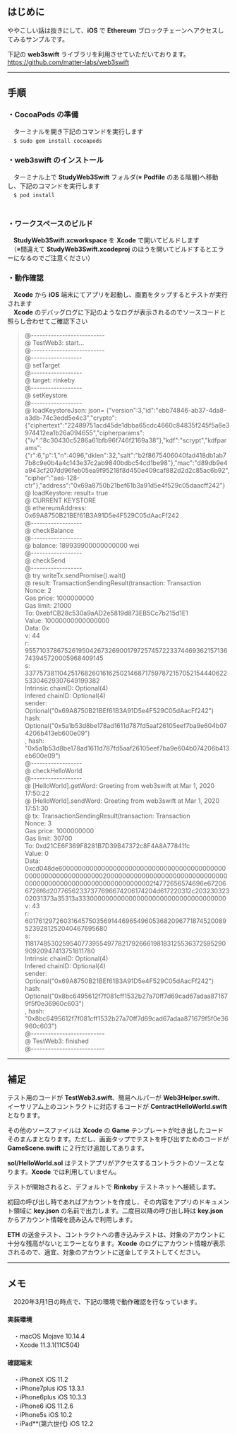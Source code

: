 ## はじめに  
ややこしい話は抜きにして、**iOS** で **Ethereum** ブロックチェーンへアクセスしてみるサンプルです。  

下記の **web3swift** ライブラリを利用させていただいております。  
<https://github.com/matter-labs/web3swift>    

----
## 手順  
### ・**CocoaPods** の準備
　ターミナルを開き下記のコマンドを実行します  
　`$ sudo gem install cocoapods`  

### ・**web3swift** のインストール
　ターミナル上で **StudyWeb3Swift** フォルダ(※ **Podfile** のある階層)へ移動し、下記のコマンドを実行します  
　`$ pod install`  
　
### ・ワークスペースのビルド
　**StudyWeb3Swift.xcworkspace** を **Xcode** で開いてビルドします  
　（※間違えて **StudyWeb3Swift.xcodeproj** のほうを開いてビルドするとエラーになるのでご注意ください）
　
### ・動作確認
　**Xcode** から **iOS** 端末にてアプリを起動し、画面をタップするとテストが実行されます  
　**Xcode** のデバッグログに下記のようなログが表示されるのでソースコードと照らし合わせてご確認下さい
　
> @--------------------------  
> @ TestWeb3: start...  
> @--------------------------  
> @------------------  
> @ setTarget  
> @------------------  
> @ target: rinkeby  
> @------------------  
> @ setKeystore  
> @------------------  
> @ loadKeystoreJson: json= {"version":3,"id":"ebb74846-ab37-4da8-a3db-74c3edd5e4c3","crypto":{"ciphertext":"22489751acd45de1dbba65cdc4660c84835f245f5a6e3974412ea1b26a094655","cipherparams":{"iv":"8c30430c5286a61bfb96f746f2169a38"},"kdf":"scrypt","kdfparams":{"r":6,"p":1,"n":4096,"dklen":32,"salt":"b2f8675406040fad418db1ab77b8c9e0b4a4c143e37c2ab9840bdbc54cd1be98"},"mac":"d89db9e4a943cf207dd96feb05ea9f95218f8d450e409caf882d2d2c85ac6b92","cipher":"aes-128-ctr"},"address":"0x69a8750b21bef61b3a91d5e4f529c05daacff242"}  
> @ loadKeystore: result= true  
> @ CURRENT KEYSTORE  
> @ ethereumAddress: 0x69A8750B21BEf61B3A91D5e4F529C05dAacFf242  
> @------------------  
> @ checkBalance  
> @------------------  
> @ balance: 189939900000000000 wei  
> @------------------  
> @ checkSend  
> @------------------  
> @ try writeTx.sendPromise().wait()  
> @ result: TransactionSendingResult(transaction: Transaction  
> Nonce: 2  
> Gas price: 1000000000  
> Gas limit: 21000  
> To: 0xebfCB28c530a9aAD2e5819d873EB5Cc7b215d1E1  
> Value: 10000000000000000  
> Data: 0x  
> v: 44  
> r: 95571037867526195042673269001797257457223374469362157136743945720005968409145  
> s: 33775738110425176826016162502146871759787215705215444062253304629307649199382  
> Intrinsic chainID: Optional(4)  
> Infered chainID: Optional(4)  
> sender: Optional("0x69A8750B21BEf61B3A91D5e4F529C05dAacFf242")  
> hash: Optional("0x5a1b53d8be178ad1611d787fd5aaf26105eef7ba9e604b074206b413eb600e09")  
> , hash: "0x5a1b53d8be178ad1611d787fd5aaf26105eef7ba9e604b074206b413eb600e09")  
> @------------------  
> @ checkHelloWorld  
> @------------------  
> @ [HelloWorld].getWord: Greeting from web3swift at Mar 1, 2020 17:50:22  
> @ [HelloWorld].sendWord: Greeting from web3swift at Mar 1, 2020 17:51:30  
> @ tx: TransactionSendingResult(transaction: Transaction  
> Nonce: 3  
> Gas price: 1000000000  
> Gas limit: 30700  
> To: 0xd21CE6F369F8281B7D39B47372c8F4A8A77841fc  
> Value: 0  
> Data: 0xcd048de60000000000000000000000000000000000000000000000000000000000000020000000000000000000000000000000000000000000000000000000000000002f4772656574696e672066726f6d20776562337377696674206174204d617220312c20323032302031373a35313a33300000000000000000000000000000000000  
> v: 43  
> r: 60176129726031645750356914469654960536820967718745200895239281252040467695680  
> s: 1181748530259540773955497782179266619818312553637259529090920947413751811780  
> Intrinsic chainID: Optional(4)  
> Infered chainID: Optional(4)  
> sender: Optional("0x69A8750B21BEf61B3A91D5e4F529C05dAacFf242")  
> hash: Optional("0x8bc6495612f7f081cff1532b27a70ff7d69cad67adaa871679f5f0e36960c603")  
> , hash: "0x8bc6495612f7f081cff1532b27a70ff7d69cad67adaa871679f5f0e36960c603")  
> @--------------------------  
> @ TestWeb3: finished  
> @--------------------------  

----
## 補足

テスト用のコードが **TestWeb3.swift**、簡易ヘルパーが **Web3Helper.swift**、 イーサリアム上のコントラクトに対応するコードが **ContractHelloWorld.swift**となります。  

その他のソースファイルは **Xcode** の **Game** テンプレートが吐き出したコードそのまんまとなります。ただし、画面タップでテストを呼び出すためのコードが **GameScene.swift** に２行だけ追加してあります。

**sol/HelloWorld.sol** はテストアプリがアクセスするコントラクトのソースとなります。**Xcode** では利用していません。

テストが開始されると、デフォルトで **Rinkeby** テストネットへ接続します。  

初回の呼び出し時であればアカウントを作成し、その内容をアプリのドキュメント領域に **key.json** の名前で出力します。二度目以降の呼び出し時は **key.json** からアカウント情報を読み込んで利用します。  

**ETH** の送金テスト、コントラクトへの書き込みテストは、対象のアカウントに十分な残高がないとエラーとなります。**Xcode** のログにアカウント情報が表示されるので、適宜、対象のアカウントに送金してテストしてください。
  
----
## メモ
　2020年3月1日の時点で、下記の環境で動作確認を行なっています。  

#### 実装環境
　・macOS Mojave 10.14.4  
　・Xcode 11.3.1(11C504)

#### 確認端末
　・iPhoneX iOS 11.2  
　・iPhone7plus iOS 13.3.1  
　・iPhone6plus iOS 10.3.3  
　・iPhone6 iOS 11.2.6  
　・iPhone5s iOS 10.2  
　・iPad**(第六世代) iOS 12.2  
